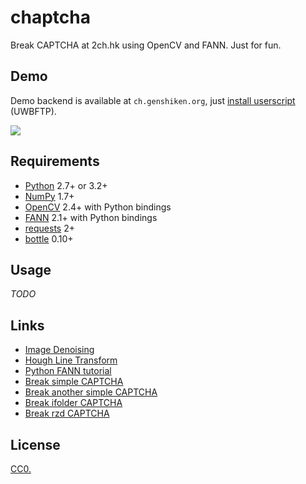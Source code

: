 # chaptcha

Break CAPTCHA at 2ch.hk using OpenCV and FANN. Just for fun.

## Demo

Demo backend is available at `ch.genshiken.org`, just [install userscript](https://raw.githubusercontent.com/Kagami/chaptcha/master/chaptcha.user.js) (UWBFTP).

![](https://raw.githubusercontent.com/Kagami/chaptcha/assets/vis.png)

## Requirements

* [Python](https://www.python.org/) 2.7+ or 3.2+
* [NumPy](http://www.numpy.org/) 1.7+
* [OpenCV](http://opencv.org/) 2.4+ with Python bindings
* [FANN](http://leenissen.dk/fann/wp/) 2.1+ with Python bindings
* [requests](http://python-requests.org/) 2+
* [bottle](http://bottlepy.org/) 0.10+

## Usage

*TODO*

## Links

* [Image Denoising](http://docs.opencv.org/3.1.0/d5/d69/tutorial_py_non_local_means.html)
* [Hough Line Transform](http://docs.opencv.org/3.1.0/d6/d10/tutorial_py_houghlines.html)
* [Python FANN tutorial](http://jansipke.nl/using-fann-with-python/)
* [Break simple CAPTCHA](https://habrahabr.ru/post/63854/)
* [Break another simple CAPTCHA](http://cybern.ru/raspoznavanie-kapchi-captcha.html)
* [Break ifolder CAPTCHA](https://geektimes.ru/post/67194/)
* [Break rzd CAPTCHA](https://toster.ru/q/216509)

## License

[CC0.](COPYING)
